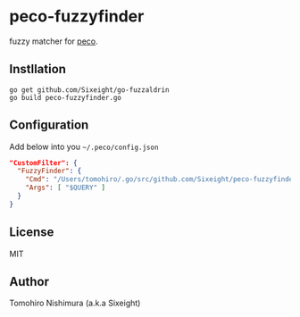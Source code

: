 # peco-fuzzyfinder

fuzzy matcher for [peco](https://github.com/peco/peco).

## Instllation

```
go get github.com/Sixeight/go-fuzzaldrin
go build peco-fuzzyfinder.go
```

## Configuration

Add below into you `~/.peco/config.json`

```json
"CustomFilter": {
  "FuzzyFinder": {
    "Cmd": "/Users/tomohiro/.go/src/github.com/Sixeight/peco-fuzzyfinder/peco-fuzzyfinder",
    "Args": [ "$QUERY" ]
  }
}
```

## License

MIT

## Author

Tomohiro Nishimura (a.k.a Sixeight)
